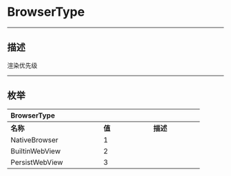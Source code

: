 # BrowserType

------------------------------------------------------------------------------------------
## 描述

渲染优先级

------------------------------------------------------------------------------------------
## 枚举

|<div style="width:200px">BrowserType</div>|<div style="width:100px"></div>|<div style="width:100px"></div>|
|:---|:---|:---|
|**名称**|**值**|**描述**|
|NativeBrowser|1||
|BuiltinWebView|2||
|PersistWebView|3||
